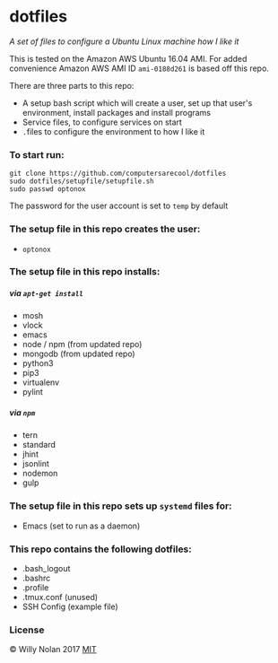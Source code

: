 # dotfiles
*A set of files to configure a Ubuntu Linux machine how I like it*
 
 This is tested on the Amazon AWS Ubuntu 16.04 AMI. For added convenience Amazon AWS AMI ID `ami-0188d261` is based off this repo.


There are three parts to this repo:
- A setup bash script which will create a user, set up that user's environment, install packages and install programs
- Service files, to configure services on start
- `.`files to configure the environment to how I like it

### To start run:
```shell
git clone https://github.com/computersarecool/dotfiles
sudo dotfiles/setupfile/setupfile.sh
sudo passwd optonox 
```
The password for the user account is set to `temp` by default

### The setup file in this repo creates the user:
- `optonox`

### The setup file in this repo installs:
##### via `apt-get install`
- mosh
- vlock
- emacs
- node / npm (from updated repo)
- mongodb (from updated repo)
- python3
- pip3
- virtualenv
- pylint

##### via `npm`
- tern
- standard
- jhint
- jsonlint
- nodemon
- gulp

### The setup file in this repo sets up `systemd` files for:
- Emacs (set to run as a daemon)

### This repo contains the following dotfiles:
- .bash_logout
- .bashrc
- .profile
- .tmux.conf (unused)
- SSH Config (example file)

### License
:copyright: Willy Nolan 2017 
[MIT](http://en.wikipedia.org/wiki/MIT_License)
